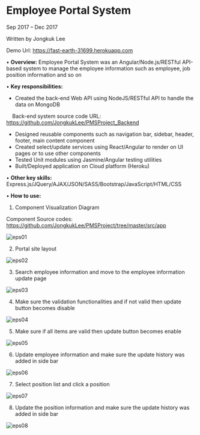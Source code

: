 # Employee Portal System
Sep 2017 – Dec 2017

Written by Jongkuk Lee

Demo Url: https://fast-earth-31699.herokuapp.com

• **Overview:** Employee Portal System was an Angular/Node.js/RESTful API-based system to manage the employee information such as employee, job position information and so on

• **Key responsibilities:**
-	Created the back-end Web API using NodeJS/RESTful API to handle the data on MongoDB

  &nbsp;&nbsp;&nbsp;&nbsp;Back-end system source code URL: https://github.com/JongkukLee/PMSProject_Backend

-	Designed reusable components such as navigation bar, sidebar, header, footer, main content component
-	Created select/update services using React/Angular to render on UI pages or to use other components
-	Tested Unit modules using Jasmine/Angular testing utilities
-	Built/Deployed application on Cloud platform (Heroku)

• **Other key skills:** Express.js/JQuery/AJAX/JSON/SASS/Bootstrap/JavaScript/HTML/CSS

• **How to use:**

1. Component Visualization Diagram

Component Source codes: https://github.com/JongkukLee/PMSProject/tree/master/src/app

![eps01](https://user-images.githubusercontent.com/29003115/37583554-42a31bbc-2b28-11e8-9341-d8c911b892b0.jpg)

2. Portal site layout

![eps02](https://user-images.githubusercontent.com/29003115/37583573-52acf17c-2b28-11e8-8726-89996d6b49bf.jpg)

3. Search employee information and move to the employee information update page

![eps03](https://user-images.githubusercontent.com/29003115/37583584-655fb3cc-2b28-11e8-87d3-195f25e937b3.jpg)

4. Make sure the validation functionalities and if not valid then update button becomes disable

![eps04](https://user-images.githubusercontent.com/29003115/37583593-729415d8-2b28-11e8-8213-fb4bab59bddf.jpg)

5. Make sure if all items are valid then update button becomes enable

![eps05](https://user-images.githubusercontent.com/29003115/37583605-7fc8384c-2b28-11e8-9fca-0ee9fc861f51.jpg)

6. Update employee information and make sure the update history was added in side bar 

![eps06](https://user-images.githubusercontent.com/29003115/37583617-8e722952-2b28-11e8-8357-5277c5ba35c6.jpg)

7. Select position list and click a position

![eps07](https://user-images.githubusercontent.com/29003115/37583640-9d1e5cd2-2b28-11e8-9fb5-4cbab5a40656.jpg)

8. Update the position information and make sure the update history was added in side bar 

![eps08](https://user-images.githubusercontent.com/29003115/37583657-aa428424-2b28-11e8-9ba1-8f579ccf5cc5.jpg)



